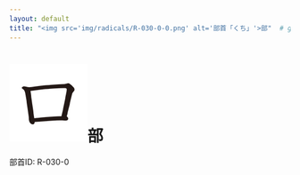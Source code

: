 ```yaml
---
layout: default
title: "<img src='img/radicals/R-030-0-0.png' alt='部首「くち」'>部"  # glyphをタイトルに使用
---
```


# <img src='img/radicals/R-030-0-0.png' alt='部首「くち」'>部
部首ID: R-030-0
